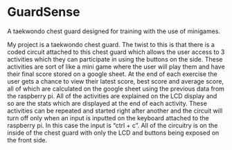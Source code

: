 # GuardSense
A taekwondo chest guard designed for training with the use of minigames. 

My project is a taekwondo chest guard. The twist to this is that there is a coded circuit attached to this chest guard which allows the user access to 3 
activities which they can participate in using the buttons on the side. These activities are sort of like a mini game where the user will play them and 
have their final score stored on a google sheet. At the end of each exercise the user gets a chance to view their latest score, best score and average 
score, all of which are calculated on the google sheet using the previous data from the raspberry pi. All of the activities are explained on the LCD display 
and so are the stats which are displayed at the end of each activity. These activities can be repeated and started right after another and the circuit will 
turn off only when an input is inputted on the keyboard attached to the raspberry pi. In this case the input is “ctrl + c”. All of the circuitry is on the 
inside of the chest guard with only the LCD and buttons being exposed on the front side.
